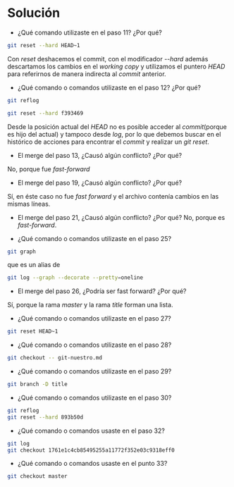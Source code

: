 # Solución

- ¿Qué comando utilizaste en el paso 11? ¿Por qué?
```bash
git reset --hard HEAD~1
```
Con *reset* deshacemos el commit, con el modificador *--hard* además descartamos los cambios en el *working copy* y utilizamos el puntero *HEAD* para referirnos de manera indirecta al *commit* anterior. 

- ¿Qué comando o comandos utilizaste en el paso 12? ¿Por qué?
```bash
git reflog  
```
```bash
git reset --hard f393469 
```
  Desde la posición actual del *HEAD* no es posible acceder al *commit*(porque es hijo del actual) y tampoco desde *log*, por lo que debemos buscar en el histórico de acciones para encontrar el *commit* y realizar un *git reset*. 

- El merge del paso 13, ¿Causó algún conflicto? ¿Por qué?

 No, porque fue *fast-forward*

- El merge del paso 19, ¿Causó algún conflicto? ¿Por qué?

 
Sí, en éste caso no fue *fast forward* y el archivo contenía cambios en las mismas líneas. 

- El merge del paso 21, ¿Causó algún conflicto? ¿Por qué?
No, porque es *fast-forward*. 

- ¿Qué comando o comandos utilizaste en el paso 25?
```bash
git graph
```
que es un alias de 
```bash
git log --graph --decorate --pretty=oneline
```

- El merge del paso 26, ¿Podría ser fast forward? ¿Por qué?

 Sí, porque la rama *master* y la rama *title* forman una lista.

- ¿Qué comando o comandos utilizaste en el paso 27?
```bash
git reset HEAD~1
```

- ¿Qué comando o comandos utilizaste en el paso 28?
```bash
git checkout -- git-nuestro.md
```

- ¿Qué comando o comandos utilizaste en el paso 29?
```bash
git branch -D title
```

- ¿Qué comando o comandos utilizaste en el paso 30?
```bash
git reflog
git reset --hard 893b50d
```

- ¿Qué comando o comandos usaste en el paso 32?
```bash
git log
git checkout 1761e1c4cb85495255a11772f352e03c9318eff0
```

- ¿Qué comando o comandos usaste en el punto 33?
```bash
git checkout master
```
